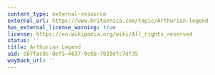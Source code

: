 ```yaml
---
content_type: external-resource
external_url: https://www.britannica.com/topic/Arthurian-legend
has_external_license_warning: true
license: https://en.wikipedia.org/wiki/All_rights_reserved
status: ''
title: Arthurian Legend
uid: d67fac0c-8ef5-4637-9c6b-7929efc7df35
wayback_url: ''
---
```


